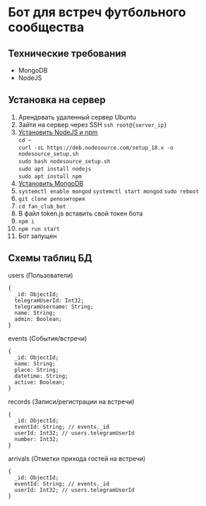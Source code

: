 # Бот для встреч футбольного сообщества 
## Технические требования
- MongoDB
- NodeJS
## Установка на сервер
1. Арендовать удаленный сервер Ubuntu
2. Зайти на сервер через SSH ```ssh root@{server_ip}```
3. [Установить NodeJS и npm](https://www.digitalocean.com/community/tutorials/how-to-install-node-js-on-ubuntu-20-04-ru)<br>
```cd ~```<br>
```curl -sL https://deb.nodesource.com/setup_18.x -o nodesource_setup.sh```<br>
```sudo bash nodesource_setup.sh```<br>
```sudo apt install nodejs```<br>
```sudo apt install npm```
4. [Установить MongoDB](https://www.mongodb.com/docs/manual/tutorial/install-mongodb-on-ubuntu/#install-mongodb-community-edition)
5. ```systemctl enable mongod```
```systemctl start mongod```
```sudo reboot```
5. ```git clone репозитория```
6. ```cd fan_club_bot```
7. В файл token.js вставить свой токен бота
8. ```npm i```
9. ```npm run start```
10. Бот запущен
## Схемы таблиц БД
users (Пользователи)
```
{
  _id: ObjectId;
  telegramUserId: Int32;
  telegramUsername: String;
  name: String;
  admin: Boolean;
}
```
events (События/встречи)
```
{
  _id: ObjectId;
  name: String;
  place: String;
  datetime: String;
  active: Boolean;
}
```
records (Записи/регистрации на встречи)
```
{
  _id: ObjectId;
  eventId: String; // events._id
  userId: Int32; // users.telegramUserId
  number: Int32;
}
```
arrivals (Отметки прихода гостей на встречи)
```
{
  _id: ObjectId;
  eventId: String; // events._id
  userId: Int32; // users.telegramUserId
}
```
